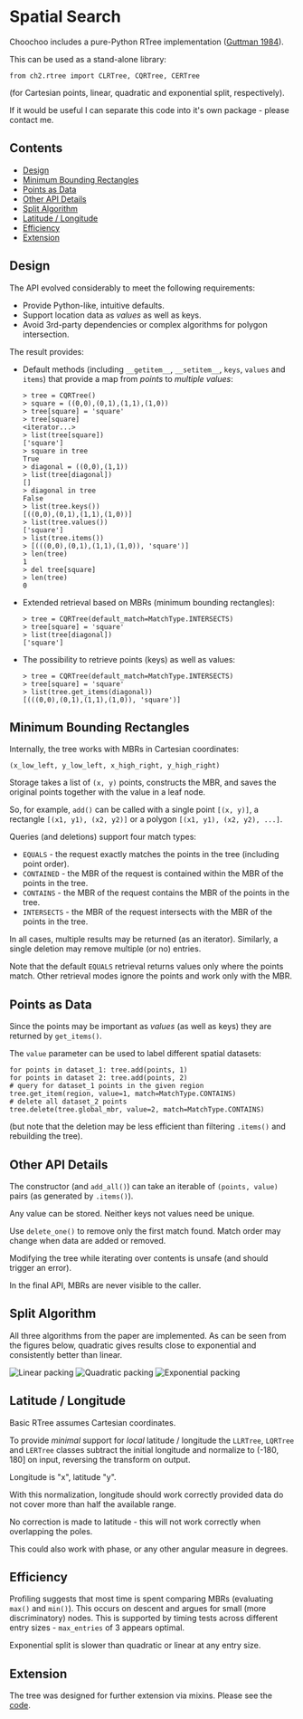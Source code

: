 
# Spatial Search

Choochoo includes a pure-Python RTree implementation ([Guttman
1984](https://github.com/andrewcooke/choochoo/blob/master/data/dev/guttman-r-trees.pdf)).

This can be used as a stand-alone library:

    from ch2.rtree import CLRTree, CQRTree, CERTree

(for Cartesian points, linear, quadratic and exponential split,
respectively).

If it would be useful I can separate this code into it's own package -
please contact me.

## Contents

* [Design](#design)
* [Minimum Bounding Rectangles](#minimum-bounding-rectangles)
* [Points as Data](#points-as-data)
* [Other API Details](#other-api-details)
* [Split Algorithm](#split-algorithm)
* [Latitude / Longitude](#latitude--longitude)
* [Efficiency](#efficiency)
* [Extension](#extension)

## Design

The API evolved considerably to meet the following requirements:
  * Provide Python-like, intuitive defaults.
  * Support location data as *values* as well as keys.
  * Avoid 3rd-party dependencies or complex algorithms for polygon
    intersection.

The result provides:

  * Default methods (including `__getitem__`, `__setitem__`, `keys`,
    `values` and `items`) that provide a map from *points* to
    *multiple values*:

        > tree = CQRTree()
        > square = ((0,0),(0,1),(1,1),(1,0))
        > tree[square] = 'square'
        > tree[square]
        <iterator...>
        > list(tree[square])
        ['square']
        > square in tree
        True
        > diagonal = ((0,0),(1,1))
        > list(tree[diagonal])
        []
        > diagonal in tree
        False
        > list(tree.keys())
        [((0,0),(0,1),(1,1),(1,0))]
        > list(tree.values())
        ['square']
        > list(tree.items())
        > [(((0,0),(0,1),(1,1),(1,0)), 'square')]
        > len(tree)
        1
        > del tree[square]
        > len(tree)
        0

  * Extended retrieval based on MBRs (minimum bounding rectangles):

        > tree = CQRTree(default_match=MatchType.INTERSECTS)
        > tree[square] = 'square'
        > list(tree[diagonal])
        ['square']

  * The possibility to retrieve points (keys) as well as values:

        > tree = CQRTree(default_match=MatchType.INTERSECTS)
        > tree[square] = 'square'
        > list(tree.get_items(diagonal))
        [(((0,0),(0,1),(1,1),(1,0)), 'square')]

## Minimum Bounding Rectangles

Internally, the tree works with MBRs in Cartesian coordinates:

    (x_low_left, y_low_left, x_high_right, y_high_right)

Storage takes a list of `(x, y)` points, constructs the MBR, and saves
the original points together with the value in a leaf node.

So, for example, `add()` can be called with a single point `[(x, y)]`,
a rectangle `[(x1, y1), (x2, y2)]` or a polygon `[(x1, y1), (x2, y2),
...]`.

Queries (and deletions) support four match types:
* `EQUALS` - the request exactly matches the points in the tree
   (including point order).
* `CONTAINED` - the MBR of the request is contained within the MBR of
  the points in the tree.
* `CONTAINS` - the MBR of the request contains the MBR of the points
  in the tree.
* `INTERSECTS` - the MBR of the request intersects with the MBR of the
  points in the tree.

In all cases, multiple results may be returned (as an iterator).
Similarly, a single deletion may remove multiple (or no) entries.

Note that the default `EQUALS` retrieval returns values only where the
points match.  Other retrieval modes ignore the points and work only
with the MBR.

## Points as Data

Since the points may be important as *values* (as well as keys) they
are returned by `get_items()`.

The `value` parameter can be used to label different spatial datasets:

    for points in dataset_1: tree.add(points, 1)
    for points in dataset 2: tree.add(points, 2)
    # query for dataset_1 points in the given region
    tree.get_item(region, value=1, match=MatchType.CONTAINS)
    # delete all dataset_2 points
    tree.delete(tree.global_mbr, value=2, match=MatchType.CONTAINS)

(but note that the deletion may be less efficient than filtering
`.items()` and rebuilding the tree).

## Other API Details

The constructor (and `add_all()`) can take an iterable of `(points,
value)` pairs (as generated by `.items()`).

Any value can be stored.  Neither keys not values need be unique.

Use `delete_one()` to remove only the first match found.  Match order
may change when data are added or removed.

Modifying the tree while iterating over contents is unsafe (and should
trigger an error).

In the final API, MBRs are never visible to the caller.

## Split Algorithm

All three algorithms from the paper are implemented.  As can be seen
from the figures below, quadratic gives results close to exponential
and consistently better than linear.

![Linear packing](rtree-linear.png)
![Quadratic packing](rtree-quadratic.png)
![Exponential packing](rtree-exponential.png)

## Latitude / Longitude

Basic RTree assumes Cartesian coordinates.

To provide *minimal* support for *local* latitude / longitude the
`LLRTree`, `LQRTree` and `LERTree` classes subtract the initial
longitude and normalize to (-180, 180] on input, reversing the
transform on output.

Longitude is "x", latitude "y".

With this normalization, longitude should work correctly provided data
do not cover more than half the available range.

No correction is made to latitude - this will not work correctly when
overlapping the poles.

This could also work with phase, or any other angular measure in
degrees.

## Efficiency

Profiling suggests that most time is spent comparing MBRs (evaluating
`max()` and `min()`).  This occurs on descent and argues for small
(more discriminatory) nodes.  This is supported by timing tests
across different entry sizes - `max_entries` of 3 appears optimal.

Exponential split is slower than quadratic or linear at any entry
size.

## Extension

The tree was designed for further extension via mixins.  Please see
the
[code](https://github.com/andrewcooke/choochoo/blob/master/ch2/arty/tree.py).
